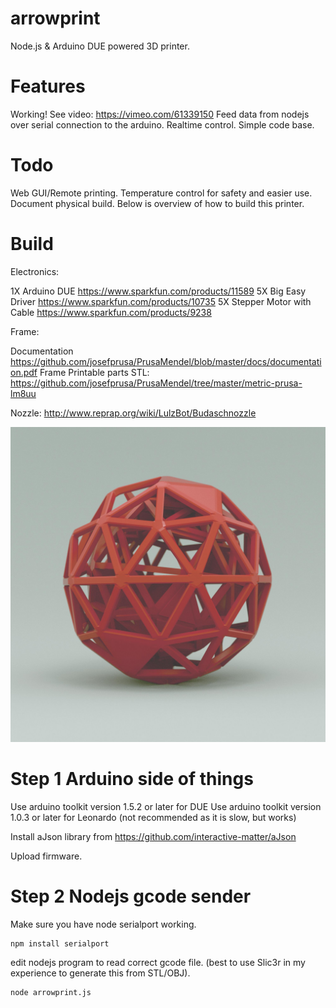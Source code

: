arrowprint
==========

Node.js &amp; Arduino DUE powered 3D printer. 

Features
========

Working! See video: https://vimeo.com/61339150
Feed data from nodejs over serial connection to the arduino. Realtime control.
Simple code base.

Todo
====

Web GUI/Remote printing.
Temperature control for safety and easier use.
Document physical build. Below is overview of how to build this printer.

Build
=====

Electronics:

1X Arduino DUE https://www.sparkfun.com/products/11589
5X Big Easy Driver https://www.sparkfun.com/products/10735
5X Stepper Motor with Cable https://www.sparkfun.com/products/9238

Frame:

Documentation https://github.com/josefprusa/PrusaMendel/blob/master/docs/documentation.pdf
Frame Printable parts STL: https://github.com/josefprusa/PrusaMendel/tree/master/metric-prusa-lm8uu

Nozzle: http://www.reprap.org/wiki/LulzBot/Budaschnozzle


![Arrow Print image](/arrowprint.jpg "Arrow print image")

Step 1 Arduino side of things
=============================

Use arduino toolkit version 1.5.2 or later for DUE
Use arduino toolkit version 1.0.3 or later for Leonardo (not recommended as it is slow, but works)
 
Install aJson library from https://github.com/interactive-matter/aJson

Upload firmware.

Step 2 Nodejs gcode sender
==========================

Make sure you have node serialport working. 

```
npm install serialport
```

edit nodejs program to read correct gcode file. (best to use Slic3r in my experience to generate this from STL/OBJ).

```
node arrowprint.js
```
